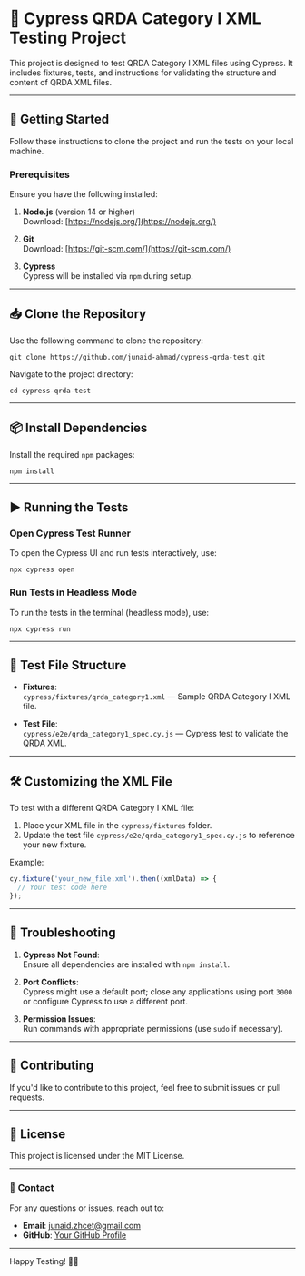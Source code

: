 # 🧪 **Cypress QRDA Category I XML Testing Project**

This project is designed to test QRDA Category I XML files using Cypress. It includes fixtures, tests, and instructions for validating the structure and content of QRDA XML files.

---

## 🚀 **Getting Started**

Follow these instructions to clone the project and run the tests on your local machine.

### **Prerequisites**

Ensure you have the following installed:

1. **Node.js** (version 14 or higher)  
   Download: [https://nodejs.org/](https://nodejs.org/)

2. **Git**  
   Download: [https://git-scm.com/](https://git-scm.com/)

3. **Cypress**  
   Cypress will be installed via `npm` during setup.

---

## 📥 **Clone the Repository**

Use the following command to clone the repository:

```
git clone https://github.com/junaid-ahmad/cypress-qrda-test.git
```

Navigate to the project directory:

```
cd cypress-qrda-test
```

---

## 📦 **Install Dependencies**

Install the required `npm` packages:

```
npm install
```

---

## ▶️ **Running the Tests**

### **Open Cypress Test Runner**

To open the Cypress UI and run tests interactively, use:

```
npx cypress open
```

### **Run Tests in Headless Mode**

To run the tests in the terminal (headless mode), use:

```
npx cypress run
```

---

## 📝 **Test File Structure**

- **Fixtures**:  
  `cypress/fixtures/qrda_category1.xml` — Sample QRDA Category I XML file.

- **Test File**:  
  `cypress/e2e/qrda_category1_spec.cy.js` — Cypress test to validate the QRDA XML.

---

## 🛠️ **Customizing the XML File**

To test with a different QRDA Category I XML file:

1. Place your XML file in the `cypress/fixtures` folder.
2. Update the test file `cypress/e2e/qrda_category1_spec.cy.js` to reference your new fixture.

Example:

```javascript
cy.fixture('your_new_file.xml').then((xmlData) => {
  // Your test code here
});
```

---

## 🐞 **Troubleshooting**

1. **Cypress Not Found**:  
   Ensure all dependencies are installed with `npm install`.

2. **Port Conflicts**:  
   Cypress might use a default port; close any applications using port `3000` or configure Cypress to use a different port.

3. **Permission Issues**:  
   Run commands with appropriate permissions (use `sudo` if necessary).

---

## 🤝 **Contributing**

If you'd like to contribute to this project, feel free to submit issues or pull requests.

---

## 📄 **License**

This project is licensed under the MIT License.

---

### 📧 **Contact**

For any questions or issues, reach out to:

- **Email**: junaid.zhcet@gmail.com  
- **GitHub**: [Your GitHub Profile](https://github.com/junaid-ahmad)

---

Happy Testing! 🧪🚀